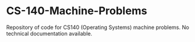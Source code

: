 # CS-140-Machine-Problems
Repository of code for CS140 (Operating Systems) machine problems. No technical documentation available.
